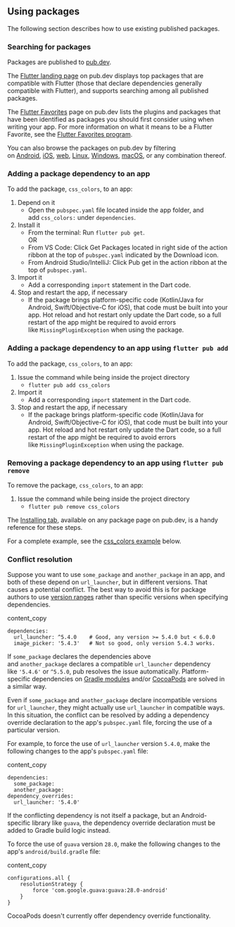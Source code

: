 Using packages
--------------

The following section describes how to use existing published packages.

### [](https://docs.flutter.dev/packages-and-plugins/using-packages#searching-for-packages)Searching for packages

Packages are published to [pub.dev](https://pub.dev/).

The [Flutter landing page](https://pub.dev/flutter) on pub.dev displays top packages that are compatible with Flutter (those that declare dependencies generally compatible with Flutter), and supports searching among all published packages.

The [Flutter Favorites](https://pub.dev/flutter/favorites) page on pub.dev lists the plugins and packages that have been identified as packages you should first consider using when writing your app. For more information on what it means to be a Flutter Favorite, see the [Flutter Favorites program](https://docs.flutter.dev/packages-and-plugins/favorites).

You can also browse the packages on pub.dev by filtering on [Android](https://pub.dev/packages?q=sdk%3Aflutter+platform%3Aandroid), [iOS](https://pub.dev/packages?q=sdk%3Aflutter+platform%3Aios), [web](https://pub.dev/packages?q=sdk%3Aflutter+platform%3Aweb), [Linux](https://docs.flutter.dev/packages-and-plugins/using-packages?q=sdk%3Aflutter+platform%3Alinux), [Windows](https://pub.dev/packages?q=sdk%3Aflutter+platform%3Awindows), [macOS](https://pub.dev/packages?q=sdk%3Aflutter+platform%3Amacos), or any combination thereof.

### [](https://docs.flutter.dev/packages-and-plugins/using-packages#adding-a-package-dependency-to-an-app)Adding a package dependency to an app

To add the package, `css_colors`, to an app:

1.  Depend on it
    -   Open the `pubspec.yaml` file located inside the app folder, and add `css_colors:` under `dependencies`.
2.  Install it
    -   From the terminal: Run `flutter pub get`.\
        OR
    -   From VS Code: Click Get Packages located in right side of the action ribbon at the top of `pubspec.yaml` indicated by the Download icon.
    -   From Android Studio/IntelliJ: Click Pub get in the action ribbon at the top of `pubspec.yaml`.
3.  Import it
    -   Add a corresponding `import` statement in the Dart code.
4.  Stop and restart the app, if necessary
    -   If the package brings platform-specific code (Kotlin/Java for Android, Swift/Objective-C for iOS), that code must be built into your app. Hot reload and hot restart only update the Dart code, so a full restart of the app might be required to avoid errors like `MissingPluginException` when using the package.

### [](https://docs.flutter.dev/packages-and-plugins/using-packages#adding-a-package-dependency-to-an-app-using-flutter-pub-add)Adding a package dependency to an app using `flutter pub add`

To add the package, `css_colors`, to an app:

1.  Issue the command while being inside the project directory
    -   `flutter pub add css_colors`
2.  Import it
    -   Add a corresponding `import` statement in the Dart code.
3.  Stop and restart the app, if necessary
    -   If the package brings platform-specific code (Kotlin/Java for Android, Swift/Objective-C for iOS), that code must be built into your app. Hot reload and hot restart only update the Dart code, so a full restart of the app might be required to avoid errors like `MissingPluginException` when using the package.

### [](https://docs.flutter.dev/packages-and-plugins/using-packages#removing-a-package-dependency-to-an-app-using-flutter-pub-remove)Removing a package dependency to an app using `flutter pub remove`

To remove the package, `css_colors`, to an app:

1.  Issue the command while being inside the project directory
    -   `flutter pub remove css_colors`

The [Installing tab](https://pub.dev/packages/css_colors/install), available on any package page on pub.dev, is a handy reference for these steps.

For a complete example, see the [css_colors example](https://docs.flutter.dev/packages-and-plugins/using-packages#css-example) below.

### [](https://docs.flutter.dev/packages-and-plugins/using-packages#conflict-resolution)Conflict resolution

Suppose you want to use `some_package` and `another_package` in an app, and both of these depend on `url_launcher`, but in different versions. That causes a potential conflict. The best way to avoid this is for package authors to use [version ranges](https://dart.dev/tools/pub/dependencies#version-constraints) rather than specific versions when specifying dependencies.

content_copy

```
dependencies:
  url_launcher: ^5.4.0    # Good, any version >= 5.4.0 but < 6.0.0
  image_picker: '5.4.3'   # Not so good, only version 5.4.3 works.

```

If `some_package` declares the dependencies above and `another_package` declares a compatible `url_launcher` dependency like `'5.4.6'` or `^5.5.0`, pub resolves the issue automatically. Platform-specific dependencies on [Gradle modules](https://docs.gradle.org/current/userguide/declaring_dependencies.html) and/or [CocoaPods](https://guides.cocoapods.org/syntax/podspec.html#dependency) are solved in a similar way.

Even if `some_package` and `another_package` declare incompatible versions for `url_launcher`, they might actually use `url_launcher` in compatible ways. In this situation, the conflict can be resolved by adding a dependency override declaration to the app's `pubspec.yaml` file, forcing the use of a particular version.

For example, to force the use of `url_launcher` version `5.4.0`, make the following changes to the app's `pubspec.yaml` file:

content_copy

```
dependencies:
  some_package:
  another_package:
dependency_overrides:
  url_launcher: '5.4.0'

```

If the conflicting dependency is not itself a package, but an Android-specific library like `guava`, the dependency override declaration must be added to Gradle build logic instead.

To force the use of `guava` version `28.0`, make the following changes to the app's `android/build.gradle` file:

content_copy

```
configurations.all {
    resolutionStrategy {
        force 'com.google.guava:guava:28.0-android'
    }
}

```

CocoaPods doesn't currently offer dependency override functionality.